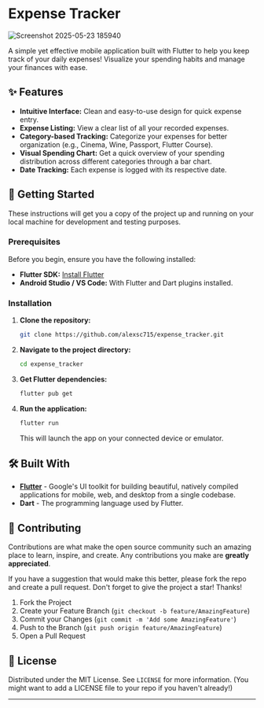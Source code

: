 # Expense Tracker

![Screenshot 2025-05-23 185940](https://github.com/user-attachments/assets/35b37e31-9554-4053-be4c-698ace348af4)



A simple yet effective mobile application built with Flutter to help you keep track of your daily expenses\! Visualize your spending habits and manage your finances with ease.

## ✨ Features

  * **Intuitive Interface:** Clean and easy-to-use design for quick expense entry.
  * **Expense Listing:** View a clear list of all your recorded expenses.
  * **Category-based Tracking:** Categorize your expenses for better organization (e.g., Cinema, Wine, Passport, Flutter Course).
  * **Visual Spending Chart:** Get a quick overview of your spending distribution across different categories through a bar chart.
  * **Date Tracking:** Each expense is logged with its respective date.

## 🚀 Getting Started

These instructions will get you a copy of the project up and running on your local machine for development and testing purposes.

### Prerequisites

Before you begin, ensure you have the following installed:

  * **Flutter SDK:** [Install Flutter](https://flutter.dev/docs/get-started/install)
  * **Android Studio / VS Code:** With Flutter and Dart plugins installed.

### Installation

1.  **Clone the repository:**

    ```bash
    git clone https://github.com/alexsc715/expense_tracker.git
    ```

2.  **Navigate to the project directory:**

    ```bash
    cd expense_tracker
    ```

3.  **Get Flutter dependencies:**

    ```bash
    flutter pub get
    ```

4.  **Run the application:**

    ```bash
    flutter run
    ```

    This will launch the app on your connected device or emulator.

## 🛠️ Built With

  * [**Flutter**](https://flutter.dev/) - Google's UI toolkit for building beautiful, natively compiled applications for mobile, web, and desktop from a single codebase.
  * **Dart** - The programming language used by Flutter.

## 🤝 Contributing

Contributions are what make the open source community such an amazing place to learn, inspire, and create. Any contributions you make are **greatly appreciated**.

If you have a suggestion that would make this better, please fork the repo and create a pull request. Don't forget to give the project a star\! Thanks\!

1.  Fork the Project
2.  Create your Feature Branch (`git checkout -b feature/AmazingFeature`)
3.  Commit your Changes (`git commit -m 'Add some AmazingFeature'`)
4.  Push to the Branch (`git push origin feature/AmazingFeature`)
5.  Open a Pull Request

## 📄 License

Distributed under the MIT License. See `LICENSE` for more information. (You might want to add a LICENSE file to your repo if you haven't already\!)


-----
